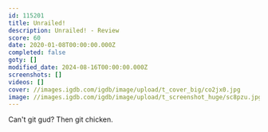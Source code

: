 ```yaml
---
id: 115201
title: Unrailed!
description: Unrailed! - Review
score: 60
date: 2020-01-08T00:00:00.000Z
completed: false
goty: []
modified_date: 2024-08-16T00:00:00.000Z
screenshots: []
videos: []
cover: //images.igdb.com/igdb/image/upload/t_cover_big/co2jx0.jpg
image: //images.igdb.com/igdb/image/upload/t_screenshot_huge/sc8pzu.jpg
---
```

Can't git gud? Then git chicken.